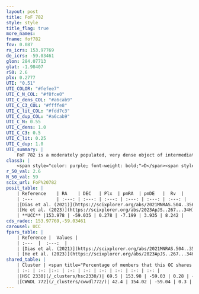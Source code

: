 ```yaml
---
layout: post
title: FoF 782
style: style
title_flag: true
more_names: 
fname: fof782
fov: 0.087
ra_icrs: 153.97769
de_icrs: -59.03461
glon: 284.07713
glat: -1.98407
r50: 2.6
plx: 0.2777
UTI: "0.51"
UTI_COLOR: "#fefee7"
UTI_C_N_COL: "#f8fce0"
UTI_C_dens_COL: "#a6cab9"
UTI_C_C3_COL: "#ffffe8"
UTI_C_lit_COL: "#fdd7c3"
UTI_C_dup_COL: "#a6cab9"
UTI_C_N: 0.55
UTI_C_dens: 1.0
UTI_C_C3: 0.5
UTI_C_lit: 0.25
UTI_C_dup: 1.0
UTI_summary: |
    FoF 782 is a moderately populated, very dense object of intermediate C3 quality. It is poorly studied in the literature. This object shares a significant percentage of members with 2 later reported entries.
class3: |
    <span style="color: purple; font-weight: bold;">D</span><span style="color: green; font-weight: bold;">A</span>
r_50_val: 2.6
N_50_val: 59
scix_url: FoF%20782
posit_table: |
    | Reference    | RA    | DEC   | Plx  | pmRA  | pmDE   |  Rv  |
    | :---         | :---: | :---: | :---: | :---: | :---: | :---: |
    |[Dias et al. (2021)](https://scixplorer.org/abs/2021MNRAS.504..356D) | 153.973 | -59.033 | 0.28 | -7.068 | 3.881 | 17.051 |
    |[He et al. (2023)](https://scixplorer.org/abs/2023ApJS..267...34H) | 153.978 | -59.032 | 0.278 | -7.281 | 3.959 | 8.24 |
    | **UCC** |153.978 | -59.035 | 0.278 | -7.199 | 3.935 | 8.242 | 
cds_radec: 153.97769,-59.03461
carousel: UCC
fpars_table: |
    | Reference |  Values |
    | :---  |  :---:  |
    | [Dias et al. (2021)](https://scixplorer.org/abs/2021MNRAS.504..356D) | `Av=1.433, Dist=2509, logage=7.996, [Fe/H]=0.001` |
    | [He et al. (2023)](https://scixplorer.org/abs/2023ApJS..267...34H) | `A0=2.05, m-M=12.65, logA=8.1` |
shared_table: |
    | Cluster | <span title="Percentage of members that this OC shares with the ones listed">%</span>   | RA   | DEC   | Plx   | pmRA  | pmDE  | Rv | UTI |
    | :-: | :-: |:-: | :-: | :-: | :-: | :-: | :-: | :-: |
    |[HSC 2330](/_clusters/hsc2330/)| 69.5 | 153.98 | -59.03 | 0.28 | -7.28 | 3.95 | 8.24 |0.27 |
    |[CWWDL 772](/_clusters/cwwdl772/)| 42.4 | 154.02 | -59.04 | 0.3 | -7.0 | 3.77 | 13.87 |0.13 |
---
```

